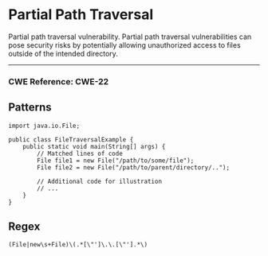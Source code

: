 # Partial Path Traversal

Partial path traversal vulnerability. Partial path traversal vulnerabilities can pose security risks by potentially
allowing unauthorized access to files outside of the intended directory.

---

### CWE Reference: CWE-22

## Patterns

```
import java.io.File;

public class FileTraversalExample {
    public static void main(String[] args) {
        // Matched lines of code
        File file1 = new File("/path/to/some/file");
        File file2 = new File("/path/to/parent/directory/..");

        // Additional code for illustration
        // ...
    }
}
```

## Regex

```
(File|new\s+File)\(.*[\"']\.\.[\"'].*\)
```